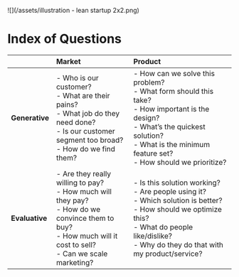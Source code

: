 ![](/assets/illustration - lean startup 2x2.png)

# Index of Questions

|  | **Market** | **Product** |
| :--- | :--- | :--- |
| **Generative** | - Who is our customer? <br> - What are their pains? <br> - What job do they need done? <br> - Is our customer segment too broad? <br> - How do we find them? | - How can we solve this problem? <br> - What form should this take? <br> - How important is the design? <br> - What’s the quickest solution? <br> - What is the minimum feature set? <br> - How should we prioritize? |
| **Evaluative** | - Are they really willing to pay? <br> - How much will they pay? <br> - How do we convince them to buy? <br> - How much will it cost to sell? <br> - Can we scale marketing? | - Is this solution working? <br> - Are people using it? <br> - Which solution is better? <br> - How should we optimize this? <br> - What do people like/dislike? <br> - Why do they do that with my product/service? |



